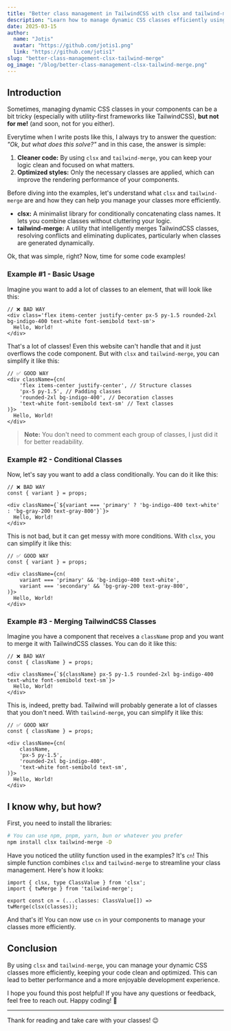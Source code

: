 ```yaml
---
title: "Better class management in TailwindCSS with clsx and tailwind-merge"
description: "Learn how to manage dynamic CSS classes efficiently using clsx and tailwind-merge, optimizing your TailwindCSS styles."
date: 2025-03-15
author: 
  name: "Jotis"
  avatar: "https://github.com/jotis1.png"
  link: "https://github.com/jotis1"
slug: "better-class-management-clsx-tailwind-merge"
og_image: "/blog/better-class-management-clsx-tailwind-merge.png"
---
```

## Introduction

Sometimes, managing dynamic CSS classes in your components can be a bit tricky (especially with utility-first frameworks like TailwindCSS), **but not for me!** (and soon, not for you either).

Everytime when I write posts like this, I always try to answer the question: _"Ok, but what does this solve?"_ and in this case, the answer is simple:

1. **Cleaner code:** By using `clsx` and `tailwind-merge`, you can keep your logic clean and focused on what matters.
2. **Optimized styles:** Only the necessary classes are applied, which can improve the rendering performance of your components.

Before diving into the examples, let's understand what `clsx` and `tailwind-merge` are and how they can help you manage your classes more efficiently.

- **clsx:** A minimalist library for conditionally concatenating class names. It lets you combine classes without cluttering your logic.
- **tailwind-merge:** A utility that intelligently merges TailwindCSS classes, resolving conflicts and eliminating duplicates, particularly when classes are generated dynamically.

Ok, that was simple, right? Now, time for some code examples!

### Example **#1** - Basic Usage
Imagine you want to add a lot of classes to an element, that will look like this:

```tsx
// ❌ BAD WAY
<div class='flex items-center justify-center px-5 py-1.5 rounded-2xl bg-indigo-400 text-white font-semibold text-sm'>
  Hello, World!
</div>
```

That's a lot of classes! Even this website can't handle that and it just overflows the code component. But with `clsx` and `tailwind-merge`, you can simplify it like this:

```tsx
// ✅ GOOD WAY
<div className={cn(
    'flex items-center justify-center', // Structure classes
    'px-5 py-1.5', // Padding classes
    'rounded-2xl bg-indigo-400', // Decoration classes
    'text-white font-semibold text-sm' // Text classes
)}>
  Hello, World!
</div>
```
> **Note:** You don't need to comment each group of classes, I just did it for better readability.

### Example **#2** - Conditional Classes
Now, let's say you want to add a class conditionally. You can do it like this:

```tsx
// ❌ BAD WAY
const { variant } = props;

<div className={`${variant === 'primary' ? 'bg-indigo-400 text-white' : 'bg-gray-200 text-gray-800'}`}>
  Hello, World!
</div>
```

This is not bad, but it can get messy with more conditions. With `clsx`, you can simplify it like this:

```tsx
// ✅ GOOD WAY
const { variant } = props;

<div className={cn(
    variant === 'primary' && 'bg-indigo-400 text-white',
    variant === 'secondary' && 'bg-gray-200 text-gray-800',
)}>
  Hello, World!
</div>
```

### Example **#3** - Merging TailwindCSS Classes
Imagine you have a component that receives a `className` prop and you want to merge it with TailwindCSS classes. You can do it like this:

```tsx
// ❌ BAD WAY
const { className } = props;

<div className={`${className} px-5 py-1.5 rounded-2xl bg-indigo-400 text-white font-semibold text-sm`}>
  Hello, World!
</div>
```

This is, indeed, pretty bad. Tailwind will probably generate a lot of classes that you don't need. With `tailwind-merge`, you can simplify it like this:

```tsx
// ✅ GOOD WAY
const { className } = props;

<div className={cn(
    className,
    'px-5 py-1.5',
    'rounded-2xl bg-indigo-400',
    'text-white font-semibold text-sm',
)}>
  Hello, World!
</div>
```

## I know why, but how?
First, you need to install the libraries:

```bash
# You can use npm, pnpm, yarn, bun or whatever you prefer
npm install clsx tailwind-merge -D
```

Have you noticed the utility function used in the examples? It's `cn`! This simple function combines `clsx` and `tailwind-merge` to streamline your class management. Here's how it looks:

```tsx
import { clsx, type ClassValue } from 'clsx';
import { twMerge } from 'tailwind-merge';

export const cn = (...classes: ClassValue[]) => twMerge(clsx(classes));
```

And that's it! You can now use `cn` in your components to manage your classes more efficiently.

## Conclusion
By using `clsx` and `tailwind-merge`, you can manage your dynamic CSS classes more efficiently, keeping your code clean and optimized. This can lead to better performance and a more enjoyable development experience.

I hope you found this post helpful! If you have any questions or feedback, feel free to reach out. Happy coding! 🚀

---

Thank for reading and take care with your classes! 😉